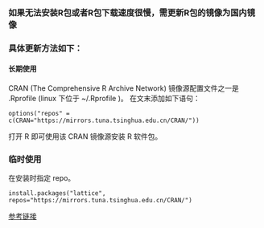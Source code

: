 ### 如果无法安装R包或者R包下载速度很慢，需更新R包的镜像为国内镜像
### 具体更新方法如下：

#### 长期使用
  CRAN (The Comprehensive R Archive Network) 镜像源配置文件之一是 .Rprofile (linux 下位于 ~/.Rprofile )。
  在文末添加如下语句：
  
    options("repos" = c(CRAN="https://mirrors.tuna.tsinghua.edu.cn/CRAN/"))
  
  打开 R 即可使用该 CRAN 镜像源安装 R 软件包。

### 临时使用
  在安装时指定 repo。
  
    install.packages("lattice", repos="https://mirrors.tuna.tsinghua.edu.cn/CRAN/")

   [参考链接](https://mirror.tuna.tsinghua.edu.cn/help/CRAN/)


    
